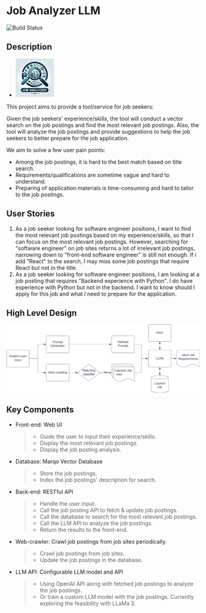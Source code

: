 # Job Analyzer LLM
![Build Status](https://img.shields.io/badge/Status-Active-green.svg)

## Description
* <img src="JAL.png" alt="drawing" width="100"/>
This project aims to provide a tool/service for job seekers:

Given the job seekers' experience/skills, the tool will conduct a vector search on the job postings and find the most relevant job postings. Also, the tool will analyze the job postings and provide suggestions to help the job seekers to better prepare for the job application.

We aim to solve a few user pain points:
- Among the job postings, it is hard to the best match based on title search.
- Requirements/qualifications are sometime vague and hard to understand.
- Preparing of application materials is time-consuming and hard to tailor to the job postings.

## User Stories
1. As a job seeker looking for software engineer positions, I want to find the most relevant job postings based on my experience/skills, so that I can focus on the most relevant job postings. However, searching for "software engineer" on job sites returns a lot of irrelevant job postings, narrowing down to "front-end software engineer" is still not enough. If i add "React" to the search, I may miss some job postings that require React but not in the title.
2. As a job seeker looking for software engineer positions, I am looking at a job posting that requires "Backend experience with Python". I do have experience with Python but not in the backend. I want to know should I apply for this job and what I need to prepare for the application. 

## High Level Design
![High Level Design](Job%20Analyser.png)

## Key Components
* Front-end: Web UI
  > * Guide the user to input their experience/skills.
  > * Display the most relevant job postings.
  > * Display the job posting analysis.

* Database: Marqo Vector Database
  > * Store the job postings.
  > * Index the job postings' description for search.

* Back-end: RESTful API
  > * Handle the user input.
  > * Call the job posting API to fetch & update job postings.
  > * Call the database to search for the most relevant job postings.
  > * Call the LLM API to analyze the job postings.
  > * Return the results to the front-end.

* Web-crawler: Crawl job postings from job sites periodically.
  > * Crawl job postings from job sites.
  > * Update the job postings in the database.

* LLM API: Configurable LLM model and API
  > * Using OpenAI API along with fetched job postings to analyze the job postings.
  > * Or train a custom LLM model with the job postings. Currently exploring the feasibility with LLaMa 3.


